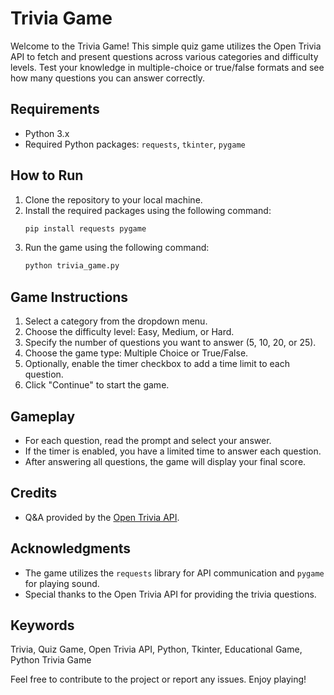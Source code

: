 # Trivia Game

Welcome to the Trivia Game! This simple quiz game utilizes the Open Trivia API to fetch and present questions across various categories and difficulty levels. Test your knowledge in multiple-choice or true/false formats and see how many questions you can answer correctly.

## Requirements
- Python 3.x
- Required Python packages: `requests`, `tkinter`, `pygame`

## How to Run
1. Clone the repository to your local machine.
2. Install the required packages using the following command:
    ```bash
    pip install requests pygame
    ```
3. Run the game using the following command:
    ```bash
    python trivia_game.py
    ```

## Game Instructions
1. Select a category from the dropdown menu.
2. Choose the difficulty level: Easy, Medium, or Hard.
3. Specify the number of questions you want to answer (5, 10, 20, or 25).
4. Choose the game type: Multiple Choice or True/False.
5. Optionally, enable the timer checkbox to add a time limit to each question.
6. Click "Continue" to start the game.

## Gameplay
- For each question, read the prompt and select your answer.
- If the timer is enabled, you have a limited time to answer each question.
- After answering all questions, the game will display your final score.

## Credits
- Q&A provided by the [Open Trivia API](https://opentdb.com/).

## Acknowledgments
- The game utilizes the `requests` library for API communication and `pygame` for playing sound.
- Special thanks to the Open Trivia API for providing the trivia questions.

## Keywords
Trivia, Quiz Game, Open Trivia API, Python, Tkinter, Educational Game, Python Trivia Game


Feel free to contribute to the project or report any issues. Enjoy playing!

